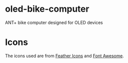 # oled-bike-computer
ANT+ bike computer designed for OLED devices

# Icons
The icons used are from [Feather Icons](https://feathericons.com/) and [Font Awesome](https://fontawesome.com/).
